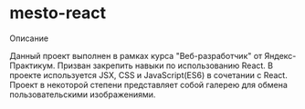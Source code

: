 # mesto-react

Описание

Данный проект выполнен в рамках курса "Веб-разработчик" от Яндекс-Практикум. Призван закрепить навыки по использованию React. В проекте используется JSX, CSS и JavaScript(ES6) в сочетании с React.
Проект в некоторой степени представляет собой галерею для обмена пользовательскими изображениями.
